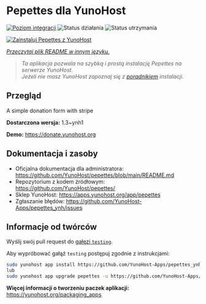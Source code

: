 <!--
To README zostało automatycznie wygenerowane przez <https://github.com/YunoHost/apps/tree/master/tools/readme_generator>
Nie powinno być ono edytowane ręcznie.
-->

# Pepettes dla YunoHost

[![Poziom integracji](https://apps.yunohost.org/badge/integration/pepettes)](https://ci-apps.yunohost.org/ci/apps/pepettes/)
![Status działania](https://apps.yunohost.org/badge/state/pepettes)
![Status utrzymania](https://apps.yunohost.org/badge/maintained/pepettes)

[![Zainstaluj Pepettes z YunoHost](https://install-app.yunohost.org/install-with-yunohost.svg)](https://install-app.yunohost.org/?app=pepettes)

*[Przeczytaj plik README w innym języku.](./ALL_README.md)*

> *Ta aplikacja pozwala na szybką i prostą instalację Pepettes na serwerze YunoHost.*  
> *Jeżeli nie masz YunoHost zapoznaj się z [poradnikiem](https://yunohost.org/install) instalacji.*

## Przegląd

A simple donation form with stripe

**Dostarczona wersja:** 1.3~ynh1

**Demo:** <https://donate.yunohost.org>
## Dokumentacja i zasoby

- Oficjalna dokumentacja dla administratora: <https://github.com/YunoHost/pepettes/blob/main/README.md>
- Repozytorium z kodem źródłowym: <https://github.com/YunoHost/pepettes/>
- Sklep YunoHost: <https://apps.yunohost.org/app/pepettes>
- Zgłaszanie błędów: <https://github.com/YunoHost-Apps/pepettes_ynh/issues>

## Informacje od twórców

Wyślij swój pull request do [gałęzi `testing`](https://github.com/YunoHost-Apps/pepettes_ynh/tree/testing).

Aby wypróbować gałąź `testing` postępuj zgodnie z instrukcjami:

```bash
sudo yunohost app install https://github.com/YunoHost-Apps/pepettes_ynh/tree/testing --debug
lub
sudo yunohost app upgrade pepettes -u https://github.com/YunoHost-Apps/pepettes_ynh/tree/testing --debug
```

**Więcej informacji o tworzeniu paczek aplikacji:** <https://yunohost.org/packaging_apps>
